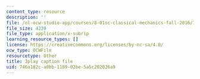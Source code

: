 ```yaml
---
content_type: resource
description: ''
file: /ol-ocw-studio-app/courses/8-01sc-classical-mechanics-fall-2016/746a182ca0bb118902be5a5c202026a9_lw9W32ezQhM.srt
file_size: 4239
file_type: application/x-subrip
learning_resource_types: []
license: https://creativecommons.org/licenses/by-nc-sa/4.0/
ocw_type: OCWFile
resourcetype: Other
title: 3play caption file
uid: 746a182c-a0bb-1189-02be-5a5c202026a9
---
```

